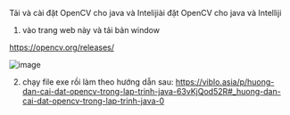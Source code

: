 Tải và cài đặt OpenCV cho java và Intelijiài đặt OpenCV cho java và Intelliji
1. vào trang web này và tải bản window  

https://opencv.org/releases/

![image](https://github.com/user-attachments/assets/c8f5631e-ca29-4295-9240-f35fb60f0605)

2. chạy file exe rồi làm theo hướng dẫn sau: https://viblo.asia/p/huong-dan-cai-dat-opencv-trong-lap-trinh-java-63vKjQod52R#_huong-dan-cai-dat-opencv-trong-lap-trinh-java-0
